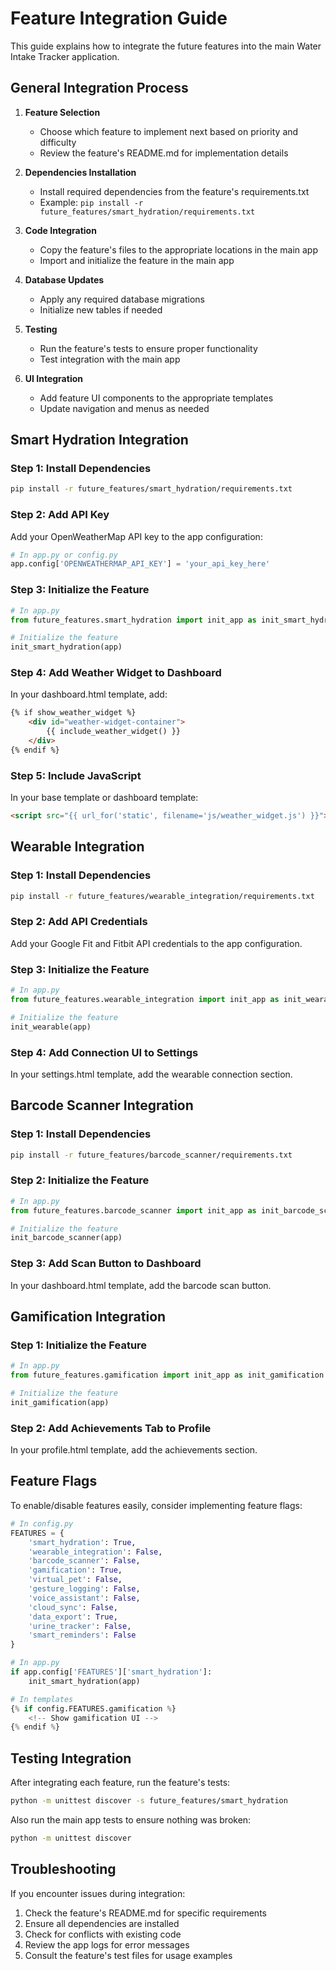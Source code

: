 # Feature Integration Guide

This guide explains how to integrate the future features into the main Water Intake Tracker application.

## General Integration Process

1. **Feature Selection**
   - Choose which feature to implement next based on priority and difficulty
   - Review the feature's README.md for implementation details

2. **Dependencies Installation**
   - Install required dependencies from the feature's requirements.txt
   - Example: `pip install -r future_features/smart_hydration/requirements.txt`

3. **Code Integration**
   - Copy the feature's files to the appropriate locations in the main app
   - Import and initialize the feature in the main app

4. **Database Updates**
   - Apply any required database migrations
   - Initialize new tables if needed

5. **Testing**
   - Run the feature's tests to ensure proper functionality
   - Test integration with the main app

6. **UI Integration**
   - Add feature UI components to the appropriate templates
   - Update navigation and menus as needed

## Smart Hydration Integration

### Step 1: Install Dependencies
```bash
pip install -r future_features/smart_hydration/requirements.txt
```

### Step 2: Add API Key
Add your OpenWeatherMap API key to the app configuration:
```python
# In app.py or config.py
app.config['OPENWEATHERMAP_API_KEY'] = 'your_api_key_here'
```

### Step 3: Initialize the Feature
```python
# In app.py
from future_features.smart_hydration import init_app as init_smart_hydration

# Initialize the feature
init_smart_hydration(app)
```

### Step 4: Add Weather Widget to Dashboard
In your dashboard.html template, add:
```html
{% if show_weather_widget %}
    <div id="weather-widget-container">
        {{ include_weather_widget() }}
    </div>
{% endif %}
```

### Step 5: Include JavaScript
In your base template or dashboard template:
```html
<script src="{{ url_for('static', filename='js/weather_widget.js') }}"></script>
```

## Wearable Integration

### Step 1: Install Dependencies
```bash
pip install -r future_features/wearable_integration/requirements.txt
```

### Step 2: Add API Credentials
Add your Google Fit and Fitbit API credentials to the app configuration.

### Step 3: Initialize the Feature
```python
# In app.py
from future_features.wearable_integration import init_app as init_wearable

# Initialize the feature
init_wearable(app)
```

### Step 4: Add Connection UI to Settings
In your settings.html template, add the wearable connection section.

## Barcode Scanner Integration

### Step 1: Install Dependencies
```bash
pip install -r future_features/barcode_scanner/requirements.txt
```

### Step 2: Initialize the Feature
```python
# In app.py
from future_features.barcode_scanner import init_app as init_barcode_scanner

# Initialize the feature
init_barcode_scanner(app)
```

### Step 3: Add Scan Button to Dashboard
In your dashboard.html template, add the barcode scan button.

## Gamification Integration

### Step 1: Initialize the Feature
```python
# In app.py
from future_features.gamification import init_app as init_gamification

# Initialize the feature
init_gamification(app)
```

### Step 2: Add Achievements Tab to Profile
In your profile.html template, add the achievements section.

## Feature Flags

To enable/disable features easily, consider implementing feature flags:

```python
# In config.py
FEATURES = {
    'smart_hydration': True,
    'wearable_integration': False,
    'barcode_scanner': False,
    'gamification': True,
    'virtual_pet': False,
    'gesture_logging': False,
    'voice_assistant': False,
    'cloud_sync': False,
    'data_export': True,
    'urine_tracker': False,
    'smart_reminders': False
}

# In app.py
if app.config['FEATURES']['smart_hydration']:
    init_smart_hydration(app)

# In templates
{% if config.FEATURES.gamification %}
    <!-- Show gamification UI -->
{% endif %}
```

## Testing Integration

After integrating each feature, run the feature's tests:

```bash
python -m unittest discover -s future_features/smart_hydration
```

Also run the main app tests to ensure nothing was broken:

```bash
python -m unittest discover
```

## Troubleshooting

If you encounter issues during integration:

1. Check the feature's README.md for specific requirements
2. Ensure all dependencies are installed
3. Check for conflicts with existing code
4. Review the app logs for error messages
5. Consult the feature's test files for usage examples
